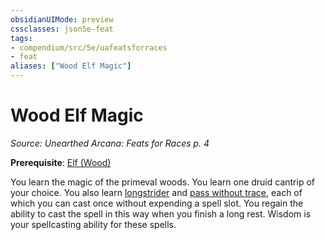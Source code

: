 ```yaml
---
obsidianUIMode: preview
cssclasses: json5e-feat
tags:
- compendium/src/5e/uafeatsforraces
- feat
aliases: ["Wood Elf Magic"]
---
```

# Wood Elf Magic
*Source: Unearthed Arcana: Feats for Races p. 4*  

**Prerequisite**: [Elf (Wood)](/Systems/5e/races/elf-wood.md)

You learn the magic of the primeval woods. You learn one druid cantrip of your choice. You also learn [longstrider](/Systems/5e/spells/longstrider.md) and [pass without trace](/Systems/5e/spells/pass-without-trace.md), each of which you can cast once without expending a spell slot. You regain the ability to cast the spell in this way when you finish a long rest. Wisdom is your spellcasting ability for these spells.